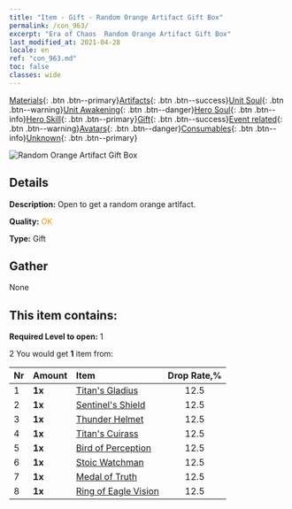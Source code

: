 ```yaml
---
title: "Item - Gift - Random Orange Artifact Gift Box"
permalink: /con_963/
excerpt: "Era of Chaos  Random Orange Artifact Gift Box"
last_modified_at: 2021-04-28
locale: en
ref: "con_963.md"
toc: false
classes: wide
---
```

 [Materials](/Items/){: .btn .btn--primary}[Artifacts](/Items/Artifacts/){: .btn .btn--success}[Unit Soul](/Items/UnitSoul/){: .btn .btn--warning}[Unit Awakening](/Items/UnitAwakening/){: .btn .btn--danger}[Hero Soul](/Items/HeroSoul/){: .btn .btn--info}[Hero Skill](/Items/HeroSkill/){: .btn .btn--primary}[Gift](/Items/Gift/){: .btn .btn--success}[Event related](/Items/Events/){: .btn .btn--warning}[Avatars](/Items/Avatars/){: .btn .btn--danger}[Consumables](/Items/Consumables/){: .btn .btn--info}[Unknown](/Items/Unknown/){: .btn .btn--primary}

 ![Random Orange Artifact Gift Box](/images/t/i_907046.png)

## Details
 **Description:** Open to get a random orange artifact.

 **Quality:** <span style="color: #FF8C00">OK</span>

 **Type:** Gift

## Gather

  None

## This item contains:

 **Required Level to open:** 1

 2 You would get **1** item  from:

  | Nr | Amount |     Item    | Drop Rate,% |
  |:---|:-------|:------------|:---------:|
  | 1 |  **1x** | [Titan's Gladius](/Items/art_156/) | 12.5 | 
  | 2 |  **1x** | [Sentinel's Shield](/Items/art_157/) | 12.5 | 
  | 3 |  **1x** | [Thunder Helmet](/Items/art_158/) | 12.5 | 
  | 4 |  **1x** | [Titan's Cuirass](/Items/art_159/) | 12.5 | 
  | 5 |  **1x** | [Bird of Perception](/Items/art_132/) | 12.5 | 
  | 6 |  **1x** | [Stoic Watchman](/Items/art_133/) | 12.5 | 
  | 7 |  **1x** | [Medal of Truth](/Items/art_134/) | 12.5 | 
  | 8 |  **1x** | [Ring of Eagle Vision](/Items/art_135/) | 12.5 | 
